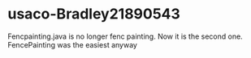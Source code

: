 # usaco-Bradley21890543
Fencpainting.java is no longer fenc painting. Now it is the second one. FencePainting was the easiest anyway
